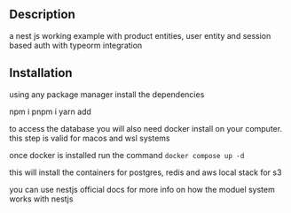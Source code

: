 

## Description

a nest js working example with product entities, user entity and session based auth with typeorm integration

## Installation

using any package manager install the dependencies 

npm i
pnpm i
yarn add

to access the database you will also need docker install on your computer. this step is valid for macos and wsl systems

once docker is installed run the command 
  `docker compose up -d`

this will install the containers for postgres, redis and aws local stack for s3

you can use nestjs official docs for more info on how the moduel system works with nestjs
